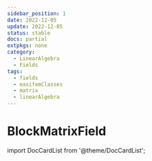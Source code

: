 ```yaml
---
sidebar_position: 1
date: 2022-12-05
update: 2022-12-05
status: stable
docs: partial
extpkgs: none
category:
  - LinearAlgebra
  - Fields
tags:
  - fields
  - easifemClasses
  - matrix
  - linearAlgebra
---
```


# BlockMatrixField

import DocCardList from '@theme/DocCardList';

<DocCardList />
